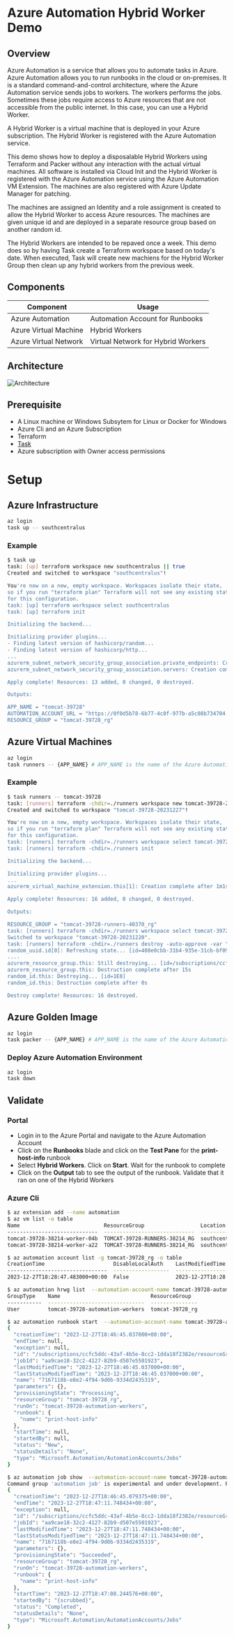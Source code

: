 # Azure Automation Hybrid Worker Demo 

## Overview 
Azure Automation is a service that allows you to automate tasks in Azure. Azure Automation allows you to run runbooks in the cloud or on-premises. It is a standard command-and-control architecture, where the Azure Automation service sends jobs to workers. The workers performs the jobs.  Sometimes these jobs require access to Azure resources that are not accessible from the public internet. In this case, you can use a Hybrid Worker. 

A Hybrid Worker is a virtual machine that is deployed in your Azure subscription. The Hybrid Worker is registered with the Azure Automation service. 

This demo shows how to deploy a disposalable Hybrid Workers using Terraform and Packer without any interaction with the actual virtual machines.  All software is installed via Cloud Init and the Hybrid Worker is registered with the Azure Automation service using the Azure Automation VM Extension.  The machines are also registered with Azure Update Manager for patching.  

The machines are assigned an Identity and a role assignment is created to allow the Hybrid Worker to access Azure resources. The machines are given unique id and are deployed in a separate resource group based on another random id.

The Hybrid Workers are intended to be repaved once a week. This demo does so by having Task create a Terraform workspace based on today's date. When executed, Task will create new machiens for the Hybrid Worker Group then clean up any hybrid workers from the previous week.

## Components
Component | Usage
------ | ------
Azure Automation | Automation Account for Runbooks 
Azure Virtual Machine | Hybrid Workers
Azure Virtual Network | Virtual Network for Hybrid Workers

## Architecture
![Architecture](./.assets/architecture.png)

## Prerequisite 
* A Linux machine or Windows Subsytem for Linux or Docker for Windows 
* Azure Cli and an Azure Subscription
* Terraform 
* [Task](https://taskfile.dev/#/installation)
* Azure subscription with Owner access permissions

# Setup
## Azure Infrastructure 
```bash
az login
task up -- southcentralus
```

### Example
```bash
$ task up
task: [up] terraform workspace new southcentralus || true
Created and switched to workspace "southcentralus"!

You're now on a new, empty workspace. Workspaces isolate their state,
so if you run "terraform plan" Terraform will not see any existing state
for this configuration.
task: [up] terraform workspace select southcentralus
task: [up] terraform init

Initializing the backend...

Initializing provider plugins...
- Finding latest version of hashicorp/random...
- Finding latest version of hashicorp/http...
...
azurerm_subnet_network_security_group_association.private_endpoints: Creation complete after 8s [id=/subscriptions/ccfc5ddc-43af-4b5e-8cc2-1dda18f2382e/resourceGroups/tomcat-39728_rg/providers/Microsoft.Network/virtualNetworks/tomcat-39728-network/subnets/private-endpoints]
azurerm_subnet_network_security_group_association.servers: Creation complete after 7s [id=/subscriptions/ccfc5ddc-43af-4b5e-8cc2-1dda18f2382e/resourceGroups/tomcat-39728_rg/providers/Microsoft.Network/virtualNetworks/tomcat-39728-network/subnets/servers]

Apply complete! Resources: 13 added, 0 changed, 0 destroyed.

Outputs:

APP_NAME = "tomcat-39728"
AUTOMATION_ACCOUNT_URL = "https://0f0d5b78-6b77-4c0f-977b-a5c08b734704.jrds.scus.azure-automation.net/automationAccounts/0f0d5b78-6b77-4c0f-977b-a5c08b734704"
RESOURCE_GROUP = "tomcat-39728_rg"
```

## Azure Virtual Machines
```bash
az login
task runners -- {APP_NAME} # APP_NAME is the name of the Azure Automation Account from the previous step
```

### Example
```bash 
$ task runners -- tomcat-39728
task: [runners] terraform -chdir=./runners workspace new tomcat-39728-20231227 || true
Created and switched to workspace "tomcat-39728-20231227"!

You're now on a new, empty workspace. Workspaces isolate their state,
so if you run "terraform plan" Terraform will not see any existing state
for this configuration.
task: [runners] terraform -chdir=./runners workspace select tomcat-39728-20231227
task: [runners] terraform -chdir=./runners init

Initializing the backend...

Initializing provider plugins...
...
azurerm_virtual_machine_extension.this[1]: Creation complete after 1m1s [id=/subscriptions/ccfc5ddc-43af-4b5e-8cc2-1dda18f2382e/resourceGroups/tomcat-39728-runners-40370_rg/providers/Microsoft.Compute/virtualMachines/tomcat-39728-40370-worker-231/extensions/hybrid-worker-install]

Apply complete! Resources: 16 added, 0 changed, 0 destroyed.

Outputs:

RESOURCE_GROUP = "tomcat-39728-runners-40370_rg"
task: [runners] terraform -chdir=./runners workspace select tomcat-39728-20231220 || true
Switched to workspace "tomcat-39728-20231220".
task: [runners] terraform -chdir=./runners destroy -auto-approve -var "app_name=tomcat-39728" -var "number_of_runners=2" -var "automation_account_url=https://0f0d5b78-6b77-4c0f-977b-a5c08b734704.jrds.scus.azure-automation.net/automationAccounts/0f0d5b78-6b77-4c0f-977b-a5c08b734704" -compact-warnings || true
random_uuid.id[0]: Refreshing state... [id=408e0cbb-31b4-935e-31cb-bf092db6b098]
....
azurerm_resource_group.this: Still destroying... [id=/subscriptions/ccfc5ddc-43af-4b5e-8cc2-...eGroups/tomcat-39728-runners-54351_rg, 10s elapsed]
azurerm_resource_group.this: Destruction complete after 15s
random_id.this: Destroying... [id=1E8]
random_id.this: Destruction complete after 0s

Destroy complete! Resources: 16 destroyed.
```

## Azure Golden Image
```bash
az login
task packer -- {APP_NAME} # APP_NAME is the name of the Azure Automation Account from the previous step
```

### Deploy Azure Automation Environment
```bash
az login
task down
```

## Validate

### Portal
* Login in to the Azure Portal and navigate to the Azure Automation Account
* Click on the **Runbooks** blade and click on the **Test Pane** for the **print-host-info** runbook
* Select **Hybrid Workers**. Click on **Start**. Wait for the runbook to complete
* Click on the **Output** tab to see the output of the runbook. Validate that it ran on one of the Hybrid Workers

### Azure Cli
```bash
$ az extension add --name automation
$ az vm list -o table
Name                           ResourceGroup                  Location        Zones
-----------------------------  -----------------------------  --------------  -------
tomcat-39728-38214-worker-04b  TOMCAT-39728-RUNNERS-38214_RG  southcentralus
tomcat-39728-38214-worker-a22  TOMCAT-39728-RUNNERS-38214_RG  southcentralus

$ az automation account list -g tomcat-39728_rg -o table
CreationTime                      DisableLocalAuth    LastModifiedTime                  Location        Name                     PublicNetworkAccess    ResourceGroup    State
--------------------------------  ------------------  --------------------------------  --------------  -----------------------  ---------------------  ---------------  -------
2023-12-27T18:28:47.483000+00:00  False               2023-12-27T18:28:47.483000+00:00  southcentralus  tomcat-39728-automation  True                   tomcat-39728_rg  Ok

$ az automation hrwg list  --automation-account-name tomcat-39728-automation -g tomcat-39728_rg -o table
GroupType    Name                             ResourceGroup
-----------  -------------------------------  ---------------
User         tomcat-39728-automation-workers  tomcat-39728_rg

$ az automation runbook start  --automation-account-name tomcat-39728-automation -g tomcat-39728_rg -n print-host-info --run-on tomcat-39728-automation-workers
{
  "creationTime": "2023-12-27T18:46:45.037000+00:00",
  "endTime": null,
  "exception": null,
  "id": "/subscriptions/ccfc5ddc-43af-4b5e-8cc2-1dda18f2382e/resourceGroups/tomcat-39728_rg/providers/Microsoft.Automation/automationAccounts/tomcat-39728-automation/jobs/7167118b-e8e2-4f94-9d0b-9334d2435319",
  "jobId": "aa9cae18-32c2-4127-82b9-d507e5501923",
  "lastModifiedTime": "2023-12-27T18:46:45.037000+00:00",
  "lastStatusModifiedTime": "2023-12-27T18:46:45.037000+00:00",
  "name": "7167118b-e8e2-4f94-9d0b-9334d2435319",
  "parameters": {},
  "provisioningState": "Processing",
  "resourceGroup": "tomcat-39728_rg",
  "runOn": "tomcat-39728-automation-workers",
  "runbook": {
    "name": "print-host-info"
  },
  "startTime": null,
  "startedBy": null,
  "status": "New",
  "statusDetails": "None",
  "type": "Microsoft.Automation/AutomationAccounts/Jobs"
}

$ az automation job show  --automation-account-name tomcat-39728-automation -g tomcat-39728_rg -n aa9cae18-32c2-4127-82b9-d507e5501923
Command group 'automation job' is experimental and under development. Reference and support levels: https://aka.ms/CLI_refstatus
{
  "creationTime": "2023-12-27T18:46:45.079375+00:00",
  "endTime": "2023-12-27T18:47:11.748434+00:00",
  "exception": null,
  "id": "/subscriptions/ccfc5ddc-43af-4b5e-8cc2-1dda18f2382e/resourceGroups/tomcat-39728_rg/providers/Microsoft.Automation/automationAccounts/tomcat-39728-automation/jobs/aa9cae18-32c2-4127-82b9-d507e5501923",
  "jobId": "aa9cae18-32c2-4127-82b9-d507e5501923",
  "lastModifiedTime": "2023-12-27T18:47:11.748434+00:00",
  "lastStatusModifiedTime": "2023-12-27T18:47:11.748434+00:00",
  "name": "7167118b-e8e2-4f94-9d0b-9334d2435319",
  "parameters": {},
  "provisioningState": "Succeeded",
  "resourceGroup": "tomcat-39728_rg",
  "runOn": "tomcat-39728-automation-workers",
  "runbook": {
    "name": "print-host-info"
  },
  "startTime": "2023-12-27T18:47:08.244576+00:00",
  "startedBy": "{scrubbed}",
  "status": "Completed",
  "statusDetails": "None",
  "type": "Microsoft.Automation/AutomationAccounts/Jobs"
}
```
